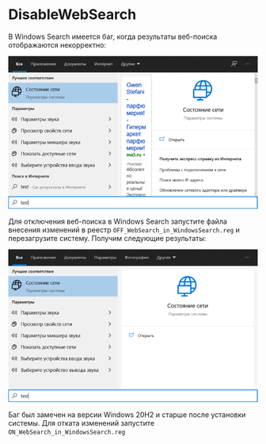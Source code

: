 # DisableWebSearch
В Windows Search имеется баг, когда результаты веб-поиска отображаются некорректно:

![](https://github.com/ivanovskii/DisableWebSearch/blob/main/static/1.jpg)

Для отключения веб-поиска в Windows Search запустите файла внесения изменений в реестр `OFF_WebSearch_in_WindowsSearch.reg` и перезагрузите систему. Получим следующие результаты:

![](https://github.com/ivanovskii/DisableWebSearch/blob/main/static/2.jpg)

Баг был замечен на версии Windows 20H2 и старше после установки системы.
Для отката изменений запустите `ON_WebSearch_in_WindowsSearch.reg`
